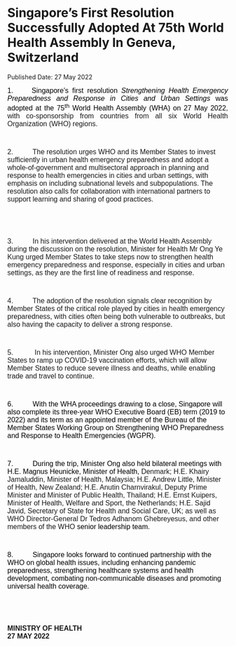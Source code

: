 <html>
    <meta http-equiv="Content-Type" content="text/html; charset=utf-8"/>
    <meta charset="utf-8"/>
    <title>Singapore’s First Resolution Successfully Adopted At 75th World Health Assembly In Geneva, Switzerland</title>
    <body><h1>Singapore’s First Resolution Successfully Adopted At 75th World Health Assembly In Geneva, Switzerland</h1>
    <p>Published Date: 27 May 2022</p> <p style="margin-left: 0cm; text-align: justify;"><span style="color: black; font-family: Arial; font-size: 16px;">1.&nbsp; &nbsp; &nbsp;Singapore’s first resolution <em>Strengthening Health Emergency Preparedness and Response in Cities and Urban Settings</em> was adopted at the 75<sup>th</sup> World Health Assembly (WHA) on 27 May 2022</span><span style="font-family: Arial; font-size: 16px;">, with co-sponsorship from countries from all six World Health Organization (WHO) regions.</span></p> <p style="margin-left: 0cm; text-align: justify;"><span style="color: black; font-family: Arial; font-size: 16px;">&nbsp;</span></p> <p><span style="font-family: Arial; font-size: 16px;">2.&nbsp; &nbsp; &nbsp; &nbsp; &nbsp; The resolution urges WHO and its Member States to invest sufficiently in urban health emergency preparedness and adopt a whole-of-government and multisectoral approach in planning and response to health emergencies in cities and urban settings, with emphasis on including subnational levels and subpopulations. The resolution also calls for collaboration with international partners to support learning and sharing of good practices.</span><p><span style="font-family: Arial; font-size: 16px;">&nbsp;</span></p><p><span style="font-family: Arial; font-size: 16px;">&nbsp;</span></p></p><p><span style="font-family: Arial; font-size: 16px;">3.&nbsp; &nbsp; &nbsp; &nbsp; &nbsp; In his intervention delivered at the World Health Assembly during the discussion on the resolution, Minister for Health Mr Ong Ye Kung urged Member States to take steps now to strengthen health emergency preparedness and response, especially in cities and urban settings, as they are the first line of readiness and response. </span><p><span style="font-family: Arial; font-size: 16px;">&nbsp;</span></p></p><p><span style="font-family: Arial; font-size: 16px;">4.&nbsp; &nbsp; &nbsp; &nbsp; &nbsp; The adoption of the resolution signals clear recognition by Member States of the critical role played by cities in health emergency preparedness, with cities often being both vulnerable to outbreaks, but also having the capacity to deliver a strong response. </span><p><span style="font-family: Arial; font-size: 16px;">&nbsp;</span></p></p><p><span style="font-family: Arial; font-size: 16px;">5.&nbsp; &nbsp; &nbsp; &nbsp; &nbsp; &nbsp;In his intervention, Minister Ong also urged WHO Member States to ramp up COVID-19 vaccination efforts, which will allow Member States to reduce severe illness and deaths, while enabling trade and travel to continue.</span><p><span style="color: black; font-family: Arial; font-size: 16px;">&nbsp;</span></p></p><p><span style="color: black; font-family: Arial; font-size: 16px;">6.&nbsp; &nbsp; &nbsp; &nbsp; &nbsp; With the WHA proceedings drawing to a close, Singapore will also complete its three-year WHO Executive Board (EB) term (2019 to 2022) and its term as an appointed member of the Bureau of the Member States Working Group on Strengthening WHO Preparedness and Response to Health Emergencies (WGPR).</span><p><span style="color: black; font-family: Arial; font-size: 16px;">&nbsp;</span></p></p><p><span style="color: black; font-family: Arial; font-size: 16px;">7.&nbsp; &nbsp; &nbsp; &nbsp; &nbsp; During the trip, Minister Ong also held bilateral meetings with H.E. Magnus Heunicke, Minister of Health, </span><span style="font-family: Arial; font-size: 16px;">Denmark; H.E. Khairy Jamaluddin, Minister of Health, Malaysia; H.E. Andrew Little, Minister of Health, New Zealand; H.E. Anutin Charnvirakul, Deputy Prime Minister and Minister of Public Health, Thailand; H.E. Ernst Kuipers, Minister of Health, Welfare and Sport, the Netherlands; H.E. Sajid Javid, Secretary of State for Health and Social Care, UK; as well as </span><span style="font-family: Arial; font-size: 16px;">WHO Director-General Dr Tedros Adhanom Ghebreyesus, and other </span><span style="font-family: Arial; font-size: 16px;">members of the WHO <span style="color: black;">senior leadership team.</span></span><p><span style="color: black; font-family: Arial; font-size: 16px;">&nbsp;</span></p></p><p><span style="color: black; font-family: Arial; font-size: 16px;">8.&nbsp; &nbsp; &nbsp; &nbsp; &nbsp; Singapore looks forward to continued partnership with the WHO on global health issues, including enhancing pandemic preparedness, strengthening healthcare systems and health development, combating non-communicable diseases and promoting universal health coverage. </span></p> <p style="text-align: justify;"><span style="font-family: Arial; font-size: 16px;"><strong>&nbsp;</strong></span></p> <p style="text-align: justify;"><span style="font-family: Arial; font-size: 16px;"><strong>&nbsp;</strong></span></p> <p style="text-align: justify;"><span style="font-family: Arial; font-size: 16px;"><strong>MINISTRY OF HEALTH<br></strong></span><strong style="font-family: Arial; font-size: 16px; text-align: left;">27 MAY 2022</strong></p></body>
</html>